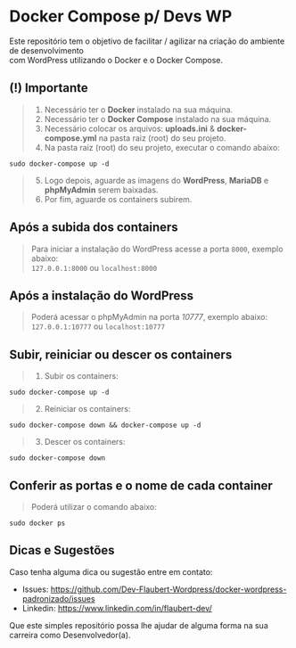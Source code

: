 # Docker Compose p/ Devs WP

Este repositório tem o objetivo de facilitar / agilizar na criação do ambiente de desenvolvimento<br/> com WordPress utilizando o Docker e o Docker Compose.
<br/>

## (!) Importante

> 1. Necessário ter o **Docker** instalado na sua máquina.
> 2. Necessário ter o **Docker Compose** instalado na sua máquina.
> 3. Necessário colocar os arquivos: **uploads.ini** & **docker-compose.yml** na pasta raiz (root) do seu projeto.
> 4. Na pasta raiz (root) do seu projeto, executar o comando abaixo:

```shell
sudo docker-compose up -d 
```

> 5. Logo depois, aguarde as imagens do **WordPress**, **MariaDB** e **phpMyAdmin** serem baixadas.
> 6. Por fim, aguarde os containers subirem.

## Após a subida dos containers

> Para iniciar a instalação do WordPress acesse a porta `8000`, exemplo abaixo:<br/>
> `127.0.0.1:8000` ou `localhost:8000`

## Após a instalação do WordPress

> Poderá acessar o phpMyAdmin na porta *10777*, exemplo abaixo:<br/>
> `127.0.0.1:10777` ou `localhost:10777`

## Subir, reiniciar ou descer os containers

> 1. Subir os containers:
```shell
sudo docker-compose up -d
```
> 2. Reiniciar os containers:
```shell
sudo docker-compose down && docker-compose up -d
```
> 3. Descer os containers:
```shell
sudo docker-compose down
```

## Conferir as portas e o nome de cada container

> Poderá utilizar o comando abaixo:

```shell
sudo docker ps
```

## Dicas e Sugestões

Caso tenha alguma dica ou sugestão entre em contato:

- Issues: https://github.com/Dev-Flaubert-Wordpress/docker-wordpress-padronizado/issues
- Linkedin: https://www.linkedin.com/in/flaubert-dev/

Que este simples repositório possa lhe ajudar de alguma forma na sua carreira como Desenvolvedor(a).

